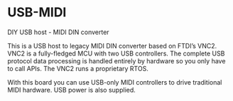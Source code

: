 # USB-MIDI
DIY USB host - MIDI DIN converter

This is a USB host to legacy MIDI DIN converter based on FTDI’s VNC2.
VNC2 is a fully-fledged MCU with two USB controllers.
The complete USB protocol data processing is handled entirely by hardware so you only have to call APIs.
The VNC2 runs a proprietary RTOS.

With this board you can use USB-only MIDI controllers to drive traditional MIDI hardware.
USB power is also supplied. 

